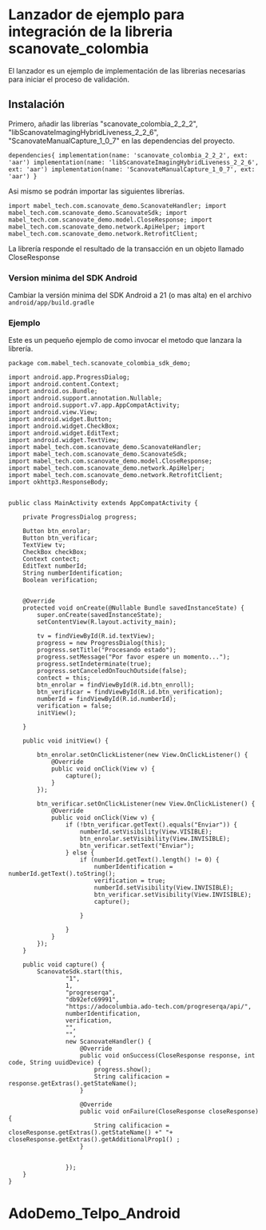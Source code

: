 # Lanzador de ejemplo para integración de la libreria scanovate_colombia

El lanzador es un ejemplo de implementación de las librerias necesarias para iniciar el proceso de validación.

## Instalación

Primero, añadir las librerías "scanovate_colombia_2_2_2", "libScanovateImagingHybridLiveness_2_2_6", "ScanovateManualCapture_1_0_7"
en las dependencias del proyecto. 

`dependencies{
  implementation(name: 'scanovate_colombia_2_2_2', ext: 'aar')
  implementation(name: 'libScanovateImagingHybridLiveness_2_2_6', ext: 'aar')
  implementation(name: 'ScanovateManualCapture_1_0_7', ext: 'aar')
  }`
  
Asi mismo se podrán importar las siguientes librerías.

`import mabel_tech.com.scanovate_demo.ScanovateHandler;
 import mabel_tech.com.scanovate_demo.ScanovateSdk;
 import mabel_tech.com.scanovate_demo.model.CloseResponse;
 import mabel_tech.com.scanovate_demo.network.ApiHelper;
 import mabel_tech.com.scanovate_demo.network.RetrofitClient;`

La librería responde el resultado de la transacción en un objeto llamado CloseResponse  

### Version minima del SDK Android

Cambiar la versión minima del SDK Android a 21 (o mas alta) en el archivo `android/app/build.gradle`

### Ejemplo

Este es un pequeño ejemplo de como invocar el metodo que lanzara la librería. 

    package com.mabel_tech.scanovate_colombia_sdk_demo;
    
    import android.app.ProgressDialog;
    import android.content.Context;
    import android.os.Bundle;
    import android.support.annotation.Nullable;
    import android.support.v7.app.AppCompatActivity;
    import android.view.View;
    import android.widget.Button;
    import android.widget.CheckBox;
    import android.widget.EditText;
    import android.widget.TextView;
    import mabel_tech.com.scanovate_demo.ScanovateHandler;
    import mabel_tech.com.scanovate_demo.ScanovateSdk;
    import mabel_tech.com.scanovate_demo.model.CloseResponse;
    import mabel_tech.com.scanovate_demo.network.ApiHelper;
    import mabel_tech.com.scanovate_demo.network.RetrofitClient;
    import okhttp3.ResponseBody;
    
    
    public class MainActivity extends AppCompatActivity {
    
        private ProgressDialog progress;
    
        Button btn_enrolar;
        Button btn_verificar;
        TextView tv;
        CheckBox checkBox;
        Context contect;
        EditText numberId;
        String numberIdentification;
        Boolean verification;
    
    
        @Override
        protected void onCreate(@Nullable Bundle savedInstanceState) {
            super.onCreate(savedInstanceState);
            setContentView(R.layout.activity_main);
    
            tv = findViewById(R.id.textView);
            progress = new ProgressDialog(this);
            progress.setTitle("Procesando estado");
            progress.setMessage("Por favor espere un momento...");
            progress.setIndeterminate(true);
            progress.setCanceledOnTouchOutside(false);
            contect = this;
            btn_enrolar = findViewById(R.id.btn_enroll);
            btn_verificar = findViewById(R.id.btn_verification);
            numberId = findViewById(R.id.numberId);
            verification = false;
            initView();
    
        }
    
        public void initView() {
    
            btn_enrolar.setOnClickListener(new View.OnClickListener() {
                @Override
                public void onClick(View v) {
                    capture();
                }
            });
    
            btn_verificar.setOnClickListener(new View.OnClickListener() {
                @Override
                public void onClick(View v) {
                    if (!btn_verificar.getText().equals("Enviar")) {
                        numberId.setVisibility(View.VISIBLE);
                        btn_enrolar.setVisibility(View.INVISIBLE);
                        btn_verificar.setText("Enviar");
                    } else {
                        if (numberId.getText().length() != 0) {
                            numberIdentification = numberId.getText().toString();
                            verification = true;
                            numberId.setVisibility(View.INVISIBLE);
                            btn_verificar.setVisibility(View.INVISIBLE);
                            capture();
    
                        }
    
                    }
                }
            });
        }
    
        public void capture() {
            ScanovateSdk.start(this,
                    "1",
                    1,
                    "progreserqa",
                    "db92efc69991",
                    "https://adocolumbia.ado-tech.com/progreserqa/api/",
                    numberIdentification,
                    verification,
                    "",
                    "",
                    new ScanovateHandler() {
                        @Override
                        public void onSuccess(CloseResponse response, int code, String uuidDevice) {
                            progress.show();
                            String calificacion = response.getExtras().getStateName();
                        }
    
                        @Override
                        public void onFailure(CloseResponse closeResponse) {
                            String calificacion = closeResponse.getExtras().getStateName() +" "+ closeResponse.getExtras().getAdditionalProp1() ;
                        }
    
    
                    });
        }
    }
# AdoDemo_Telpo_Android
